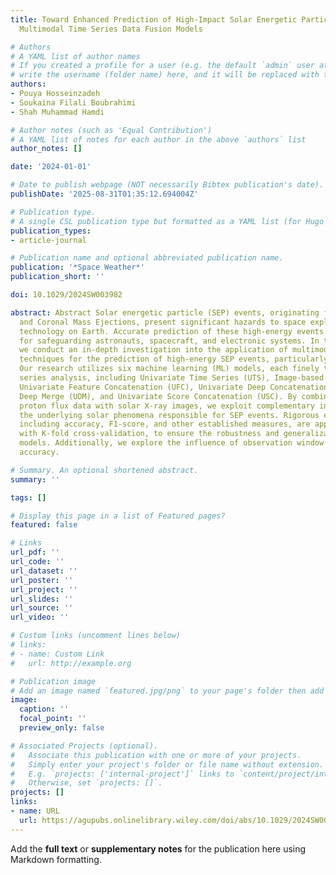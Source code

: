 ```yaml
---
title: Toward Enhanced Prediction of High-Impact Solar Energetic Particle Events Using
  Multimodal Time Series Data Fusion Models

# Authors
# A YAML list of author names
# If you created a profile for a user (e.g. the default `admin` user at `content/authors/admin/`), 
# write the username (folder name) here, and it will be replaced with their full name and linked to their profile.
authors:
- Pouya Hosseinzadeh
- Soukaina Filali Boubrahimi
- Shah Muhammad Hamdi

# Author notes (such as 'Equal Contribution')
# A YAML list of notes for each author in the above `authors` list
author_notes: []

date: '2024-01-01'

# Date to publish webpage (NOT necessarily Bibtex publication's date).
publishDate: '2025-08-31T01:35:12.694004Z'

# Publication type.
# A single CSL publication type but formatted as a YAML list (for Hugo requirements).
publication_types:
- article-journal

# Publication name and optional abbreviated publication name.
publication: '*Space Weather*'
publication_short: ''

doi: 10.1029/2024SW003982

abstract: Abstract Solar energetic particle (SEP) events, originating from solar flares
  and Coronal Mass Ejections, present significant hazards to space exploration and
  technology on Earth. Accurate prediction of these high-energy events is essential
  for safeguarding astronauts, spacecraft, and electronic systems. In this study,
  we conduct an in-depth investigation into the application of multimodal data fusion
  techniques for the prediction of high-energy SEP events, particularly ∼100 MeV events.
  Our research utilizes six machine learning (ML) models, each finely tuned for time
  series analysis, including Univariate Time Series (UTS), Image-based model (Image),
  Univariate Feature Concatenation (UFC), Univariate Deep Concatenation (UDC), Univariate
  Deep Merge (UDM), and Univariate Score Concatenation (USC). By combining time series
  proton flux data with solar X-ray images, we exploit complementary insights into
  the underlying solar phenomena responsible for SEP events. Rigorous evaluation metrics,
  including accuracy, F1-score, and other established measures, are applied, along
  with K-fold cross-validation, to ensure the robustness and generalization of our
  models. Additionally, we explore the influence of observation window sizes on classification
  accuracy.

# Summary. An optional shortened abstract.
summary: ''

tags: []

# Display this page in a list of Featured pages?
featured: false

# Links
url_pdf: ''
url_code: ''
url_dataset: ''
url_poster: ''
url_project: ''
url_slides: ''
url_source: ''
url_video: ''

# Custom links (uncomment lines below)
# links:
# - name: Custom Link
#   url: http://example.org

# Publication image
# Add an image named `featured.jpg/png` to your page's folder then add a caption below.
image:
  caption: ''
  focal_point: ''
  preview_only: false

# Associated Projects (optional).
#   Associate this publication with one or more of your projects.
#   Simply enter your project's folder or file name without extension.
#   E.g. `projects: ['internal-project']` links to `content/project/internal-project/index.md`.
#   Otherwise, set `projects: []`.
projects: []
links:
- name: URL
  url: https://agupubs.onlinelibrary.wiley.com/doi/abs/10.1029/2024SW003982
---
```


Add the **full text** or **supplementary notes** for the publication here using Markdown formatting.
